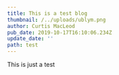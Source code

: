 ```yaml
---
title: This is a test blog
thumbnail: /../uploads/ublym.png
author: Curtis MacLeod
pub_date: 2019-10-17T16:10:06.234Z
update_date: ''
path: test
---
```

This is just a test
